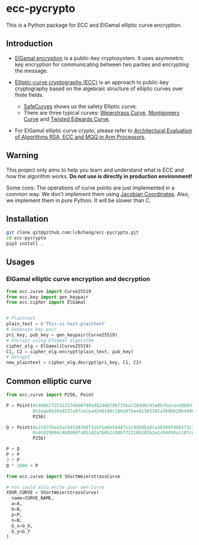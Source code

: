 # ecc-pycrypto
This is a Python package for ECC and ElGamal elliptic curve encryption.

## Introduction

+ [ElGamal encryption](https://en.wikipedia.org/wiki/ElGamal_encryption) is a public-key cryptosystem. It uses asymmetric key encryption for communicating between two parties and encrypting the message.

+ [Elliptic-curve cryptography (ECC)](https://en.wikipedia.org/wiki/Elliptic_curve_cryptography) is an approach to public-key cryptography based on the algebraic structure of elliptic curves over finite fields.
  + [SafeCurves](https://safecurves.cr.yp.to/) shows us the safety Elliptic curve.
  + There are three typical curves: [Weierstrass Curve](https://en.wikipedia.org/wiki/Elliptic_curve), [Montgomery Curve](https://en.wikipedia.org/wiki/Montgomery_curve) and [Twisted Edwards Curve](https://en.wikipedia.org/wiki/Twisted_Edwards_curve).

+ For ElGamal elliptic curve crypto, please refer to [Architectural Evaluation of Algorithms RSA, ECC and MQQ in Arm Processors](https://www.researchgate.net/publication/269672660_Architectural_Evaluation_of_Algorithms_RSA_ECC_and_MQQ_in_Arm_Processors).

## Warning

This project only aims to help you learn and understand what is ECC and how the algorithm works. **Do not use is directly in production environment!**

Some cons: The operations of curve points are just implemented in a common way. We don't implement them using [Jacobian Coordinates](https://en.wikibooks.org/wiki/Cryptography/Prime_Curve/Jacobian_Coordinates). Also, we implement them in pure Python. It will be slower than C.

## Installation

```bash
git clone git@github.com:lc6chang/ecc-pycrypto.git
cd ecc-pycrypto
pip3 install .
```

## Usages

### ElGamal elliptic curve encryption and decryption

```python
from ecc.curve import Curve25519
from ecc.key import gen_keypair
from ecc.cipher import ElGamal


# Plaintext
plain_text = b'This-is-test-plaintext'
# Generate key pair
pri_key, pub_key = gen_keypair(Curve25519)
# Encrypt using ElGamal algorithm
cipher_elg = ElGamal(Curve25519)
C1, C2 = cipher_elg.encrypt(plain_text, pub_key)
# Decrypt
new_plaintext = cipher_elg.decrypt(pri_key, C1, C2)
```

## Common elliptic curve

```python
from ecc.curve import P256, Point

P = Point(0x9d8b7f25322574b60f9914b240d79bf35ba7284d0c93a0b76acac49b931cbde6,
          0x2aae8628ed337a97cecead2e61d0c188a979a4d1383382a3696b29b449072069,
          P256)

Q = Point(0x214735e43acb4530348f31bf1d4e5444711c9d9dba9ca30389fd68573c3db138,
          0xdc029894c4b8060fa951d2a7b052c88bf72218b265b2e2c04458ac187cede004,
          P256)

P + Q
P + P
3 * P
Q * 1000 + P
```

```python
from ecc.curve import ShortWeierstrassCurve

# You could also write your own Curve
YOUR_CURVE = ShortWeierstrassCurve(
  name=CURVE_NAME,
  a=A,
  b=B,
  p=P,
  n=N,
  G_x=G_X,
  G_y=G_Y
)
```

